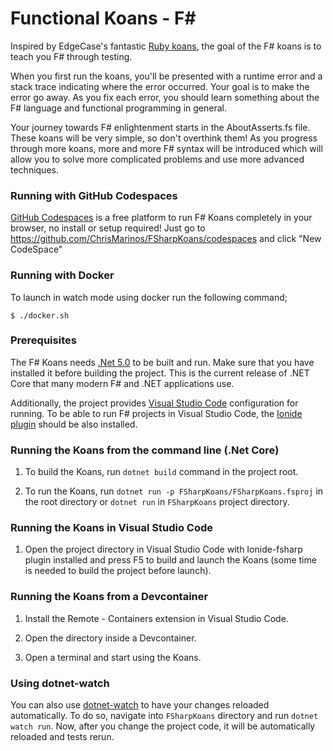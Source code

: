 # Functional Koans - F# #

Inspired by EdgeCase's fantastic [Ruby koans](http://github.com/edgecase/ruby_koans),
the goal of the F# koans is to teach you F# through testing.

When you first run the koans, you'll be presented with a runtime error and a
stack trace indicating where the error occurred. Your goal is to make the
error go away. As you fix each error, you should learn something about
the F# language and functional programming in general.

Your journey towards F# enlightenment starts in the AboutAsserts.fs file. These
koans will be very simple, so don't overthink them! As you progress through
more koans, more and more F# syntax will be introduced which will allow
you to solve more complicated problems and use more advanced techniques.

### Running with GitHub Codespaces
[GitHub Codespaces](https://github.com/features/codespaces) is a free platform to run F# Koans completely in your browser, no install or setup required! Just go
to https://github.com/ChrisMarinos/FSharpKoans/codespaces and click "New CodeSpace"

### Running with Docker

To launch in watch mode using docker run the following command;

`$ ./docker.sh`

### Prerequisites

The F# Koans needs [.Net 5.0](https://www.microsoft.com/net/download/core) to be built and run. Make sure that you have installed it before building the project. This is the current release of .NET Core that many modern F# and .NET applications use.

Additionally, the project provides [Visual Studio Code](https://code.visualstudio.com/) configuration for running.
To be able to run F# projects in Visual Studio Code, the
[Ionide plugin](https://marketplace.visualstudio.com/items?itemName=Ionide.Ionide-fsharp) should be also installed.

### Running the Koans from the command line (.Net Core)

1. To build the Koans, run `dotnet build` command in the project root.

2. To run the Koans, run `dotnet run -p FSharpKoans/FSharpKoans.fsproj` in the root directory or `dotnet run` in `FSharpKoans` project directory.

### Running the Koans in Visual Studio Code

1. Open the project directory in Visual Studio Code with Ionide-fsharp plugin installed
and press F5 to build and launch the Koans (some time is needed to build the project before launch).

### Running the Koans from a Devcontainer

1. Install the Remote - Containers extension in Visual Studio Code.

2. Open the directory inside a Devcontainer.

3. Open a terminal and start using the Koans.

### Using dotnet-watch

You can also use [dotnet-watch](https://github.com/dotnet/AspNetCore.Docs/blob/main/aspnetcore/tutorials/dotnet-watch.md) to have your changes reloaded automatically.
To do so, navigate into `FSharpKoans` directory and run `dotnet watch run`. Now, after you change the project code, it will be automatically reloaded and tests rerun.
